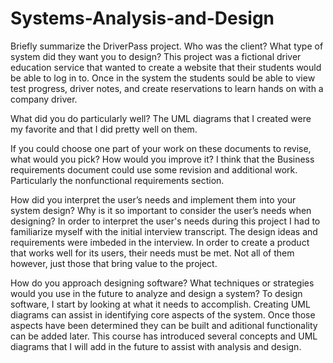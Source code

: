 # Systems-Analysis-and-Design

Briefly summarize the DriverPass project. Who was the client? What type of system did they want you to design?
    This project was a fictional driver education service that wanted to create a website that their students 
    would be able to log in to. Once in the system the students sould be able to view test progress, driver
    notes, and create reservations to learn hands on with a company driver.

What did you do particularly well?
    The UML diagrams that I created were my favorite and that I did pretty well on them.

If you could choose one part of your work on these documents to revise, what would you pick? How would you improve it?
    I think that the Business requirements document could use some revision and additional work. Particularly the
    nonfunctional requirements section.
    
How did you interpret the user’s needs and implement them into your system design? Why is it so important to consider the user’s needs when designing?
    In order to interpret the user's needs during this project I had to familiarize myself with the initial interview
    transcript. The design ideas and requirements were imbeded in the interview. In order to create a product that 
    works well for its users, their needs must be met. Not all of them however, just those that bring value to the
    project.

How do you approach designing software? What techniques or strategies would you use in the future to analyze and design a system?
    To design software, I start by looking at what it needs to accomplish. Creating UML diagrams can assist in 
    identifying core aspects of the system. Once those aspects have been determined they can be built and aditional
    functionality can be added later. This course has introduced several concepts and UML diagrams that I will add
    in the future to assist with analysis and design.
